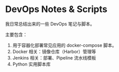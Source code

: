 # DevOps Notes & Scripts

我日常总结出来的一些 DevOps 笔记与脚本。

主要包含：

1. 用于容器化部署常见应用的 docker-compose 脚本。
1. Docker 相关：镜像仓库（Harbor）管理等
1. Jenkins 相关：部署、Pipeline 流水线模板
1. Python 实用脚本库
